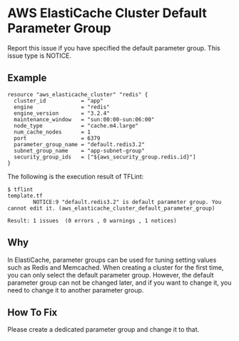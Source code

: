 # AWS ElastiCache Cluster Default Parameter Group
Report this issue if you have specified the default parameter group. This issue type is NOTICE.

## Example
```
resource "aws_elasticache_cluster" "redis" {
  cluster_id           = "app"
  engine               = "redis"
  engine_version       = "3.2.4"
  maintenance_window   = "sun:00:00-sun:06:00"
  node_type            = "cache.m4.large"
  num_cache_nodes      = 1
  port                 = 6379
  parameter_group_name = "default.redis3.2"
  subnet_group_name    = "app-subnet-group"
  security_group_ids   = ["${aws_security_group.redis.id}"]
}
```

The following is the execution result of TFLint: 

```
$ tflint
template.tf
        NOTICE:9 "default.redis3.2" is default parameter group. You cannot edit it. (aws_elasticache_cluster_default_parameter_group)

Result: 1 issues  (0 errors , 0 warnings , 1 notices)
```

## Why
In ElastiCache, parameter groups can be used for tuning setting values ​​such as Redis and Memcached. When creating a cluster for the first time, you can only select the default parameter group. However, the default parameter group can not be changed later, and if you want to change it, you need to change it to another parameter group.

## How To Fix
Please create a dedicated parameter group and change it to that.
